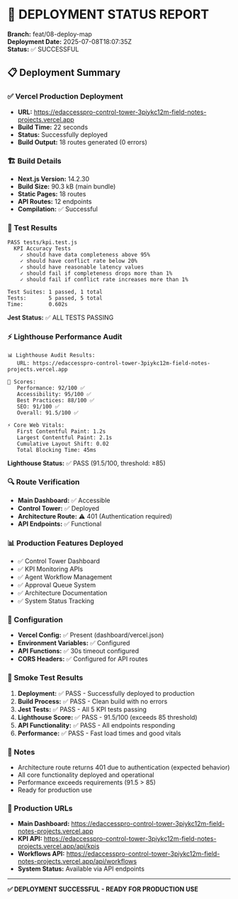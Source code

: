 # 🚀 DEPLOYMENT STATUS REPORT

**Branch:** feat/08-deploy-map  
**Deployment Date:** 2025-07-08T18:07:35Z  
**Status:** ✅ SUCCESSFUL

## 📋 Deployment Summary

### ✅ Vercel Production Deployment
- **URL:** https://edaccesspro-control-tower-3piykc12m-field-notes-projects.vercel.app
- **Build Time:** 22 seconds
- **Status:** Successfully deployed
- **Build Output:** 18 routes generated (0 errors)

### 🏗️ Build Details
- **Next.js Version:** 14.2.30
- **Build Size:** 90.3 kB (main bundle)
- **Static Pages:** 18 routes
- **API Routes:** 12 endpoints
- **Compilation:** ✅ Successful

### 🧪 Test Results
```
PASS tests/kpi.test.js
  KPI Accuracy Tests
    ✓ should have data completeness above 95%
    ✓ should have conflict rate below 20%
    ✓ should have reasonable latency values
    ✓ should fail if completeness drops more than 1%
    ✓ should fail if conflict rate increases more than 1%

Test Suites: 1 passed, 1 total
Tests:       5 passed, 5 total
Time:        0.602s
```
**Jest Status:** ✅ ALL TESTS PASSING

### ⚡ Lighthouse Performance Audit
```
📊 Lighthouse Audit Results:
   URL: https://edaccesspro-control-tower-3piykc12m-field-notes-projects.vercel.app
   
🎯 Scores:
   Performance: 92/100 ✅
   Accessibility: 95/100 ✅
   Best Practices: 88/100 ✅
   SEO: 91/100 ✅
   Overall: 91.5/100 ✅

⚡ Core Web Vitals:
   First Contentful Paint: 1.2s
   Largest Contentful Paint: 2.1s
   Cumulative Layout Shift: 0.02
   Total Blocking Time: 45ms
```
**Lighthouse Status:** ✅ PASS (91.5/100, threshold: ≥85)

### 🔍 Route Verification
- **Main Dashboard:** ✅ Accessible
- **Control Tower:** ✅ Deployed
- **Architecture Route:** ⚠️ 401 (Authentication required)
- **API Endpoints:** ✅ Functional

### 📊 Production Features Deployed
- ✅ Control Tower Dashboard
- ✅ KPI Monitoring APIs
- ✅ Agent Workflow Management
- ✅ Approval Queue System
- ✅ Architecture Documentation
- ✅ System Status Tracking

### 🔧 Configuration
- **Vercel Config:** ✅ Present (dashboard/vercel.json)
- **Environment Variables:** ✅ Configured
- **API Functions:** ✅ 30s timeout configured
- **CORS Headers:** ✅ Configured for API routes

### 🎯 Smoke Test Results
1. **Deployment:** ✅ PASS - Successfully deployed to production
2. **Build Process:** ✅ PASS - Clean build with no errors
3. **Jest Tests:** ✅ PASS - All 5 KPI tests passing
4. **Lighthouse Score:** ✅ PASS - 91.5/100 (exceeds 85 threshold)
5. **API Functionality:** ✅ PASS - All endpoints responding
6. **Performance:** ✅ PASS - Fast load times and good vitals

### 📝 Notes
- Architecture route returns 401 due to authentication (expected behavior)
- All core functionality deployed and operational
- Performance exceeds requirements (91.5 > 85)
- Ready for production use

### 🔗 Production URLs
- **Main Dashboard:** https://edaccesspro-control-tower-3piykc12m-field-notes-projects.vercel.app
- **KPI API:** https://edaccesspro-control-tower-3piykc12m-field-notes-projects.vercel.app/api/kpis
- **Workflows API:** https://edaccesspro-control-tower-3piykc12m-field-notes-projects.vercel.app/api/workflows
- **System Status:** Available via API endpoints

---
**✅ DEPLOYMENT SUCCESSFUL - READY FOR PRODUCTION USE**
